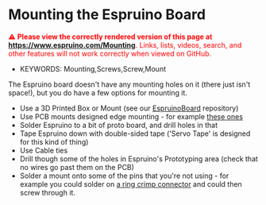 <!--- Copyright (c) 2013 Gordon Williams, Pur3 Ltd. See the file LICENSE for copying permission. -->
Mounting the Espruino Board
========================

<span style="color:red">:warning: **Please view the correctly rendered version of this page at https://www.espruino.com/Mounting**. Links, lists, videos, search, and other features will not work correctly when viewed on GitHub.</span>

* KEYWORDS: Mounting,Screws,Screw,Mount

The Espruino board doesn't have any mounting holes on it (there just isn't space!), but you do have a few options for mounting it.

* Use a 3D Printed Box or Mount (see our [EspruinoBoard](https://github.com/espruino/EspruinoBoard/tree/master/boxes) repository)
* Use PCB mounts designed edge mounting - for example [these ones](https://www.adafruit.com/blog/2012/11/21/new-product-board-edge-mounting-kit-pack-of-4-raspberry_pi/)
* Solder Espruino to a bit of proto board, and drill holes in that
* Tape Espruino down with double-sided tape ('Servo Tape' is designed for this kind of thing)
* Use Cable ties
* Drill though some of the holes in Espruino's Prototyping area (check that no wires go past them on the PCB)
* Solder a mount onto some of the pins that you're not using - for example you could solder on [a ring crimp connector](http://uk.rs-online.com/web/p/crimp-ring-terminals/6881439/) and could then screw through it.

